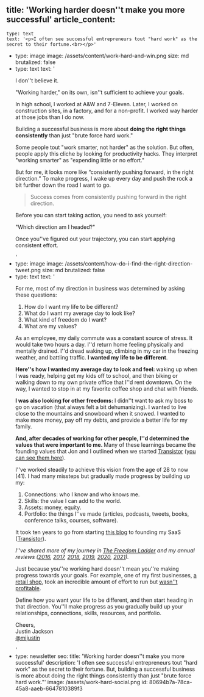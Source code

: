title: 'Working harder doesn''t make you more successful'
article_content:
  -
    type: text
    text: '<p>I often see successful entrepreneurs tout "hard work" as the secret to their fortune.<br></p>'
  -
    type: image
    image: /assets/content/work-hard-and-win.png
    size: md
    brutalized: false
  -
    type: text
    text: '<p>I don''t believe it.</p><p>"Working harder," on its own, isn''t sufficient to achieve your goals.</p><p>In high school, I worked at A&amp;W and 7-Eleven. Later, I worked on construction sites, in a factory, and for a non-profit. I worked way harder at those jobs than I do now.</p><p>Building a successful business is more about <strong>doing the right things consistently</strong> than just "brute force hard work."</p><p>Some people tout "work smarter, not harder" as the solution. But often, people apply this cliche by looking for productivity hacks. They interpret "working smarter" as "expending little or no effort."</p><p>But for me, it looks more like “consistently pushing forward, in the right direction.” To make progress, I wake up every day and push the rock a bit further down the road I want to go.</p><blockquote><p>Success comes from consistently pushing forward in the right direction.</p></blockquote><p>Before you can start taking action, you need to ask yourself:</p><p>"Which direction am I headed?"</p><p>Once you''ve figured out your trajectory, you can start applying consistent effort.</p>'
  -
    type: image
    image: /assets/content/how-do-i-find-the-right-direction-tweet.png
    size: md
    brutalized: false
  -
    type: text
    text: '<p>For me, most of my direction in business was determined by asking these questions:</p><ol><li>How do I want my life to be different?</li><li>What do I want my average day to look like?</li><li>What kind of freedom do I want?</li><li>What are my values?</li></ol><p>As an employee, my daily commute was a constant source of stress. It would take two hours a day. I''d return home feeling physically and mentally drained. I''d dread waking up, climbing in my car in the freezing weather, and battling traffic. <strong>I wanted my life to be different</strong>.</p><p><strong>Here''s how I wanted my average day to look and feel: </strong>waking up when I was ready, helping get my kids off to school, and then biking or walking down to my own private office that I''d rent downtown. On the way, I wanted to stop in at my favorite coffee shop and chat with friends. </p><p><strong>I was also looking for other freedoms: </strong>I didn''t want to ask my boss to go on vacation (that always felt a bit dehumanizing). I wanted to live close to the mountains and snowboard when it snowed. I wanted to make more money, pay off my debts, and provide a better life for my family.</p><p><strong>And, after decades of working for other people, I''d determined the values that were important to me. </strong>Many of these learnings became the founding values that Jon and I outlined when we started <a href="https://transistor.fm/?via=justin">Transistor</a> (<a href="https://github.com/TransistorFM/handbook/blob/master/values.md">you can see them here</a>).</p><p>I''ve worked steadily to achieve this vision from the age of 28 to now (41). I had many missteps but gradually made progress by building up my:</p><ol><li>Connections: who I know and who knows me.</li><li>Skills: the value I can add to the world.</li><li>Assets: money, equity.</li><li>Portfolio: the things I''ve made (articles, podcasts, tweets, books, conference talks, courses, software).</li></ol><p>It took ten years to go from starting <a href="https://justinjackson.ca/articles">this blog</a> to founding my SaaS (<a href="https://transistor.fm/?via=justin">Transistor</a>).</p><p><em>I''ve shared more of my journey in </em><a href="https://justinjackson.ca/freedom"><em>The Freedom Ladder</em></a><em> and my annual reviews (</em><a href="https://justinjackson.ca/2016-review"><em>2016</em></a><em>, </em><a href="https://justinjackson.ca/2017-review"><em>2017</em></a><em>, </em><a href="https://justinjackson.ca/2018-review"><em>2018</em></a><em>, </em><a href="https://justinjackson.ca/2019-review"><em>2019</em></a><em>, </em><a href="https://justinjackson.ca/2020-review"><em>2020</em></a><em>, </em><a href="https://justinjackson.ca/2021-review"><em>2021</em></a><em>).</em></p><p>Just because you''re working hard doesn''t mean you''re making progress towards your goals. For example, one of my first businesses, <a href="https://justinjackson.ca/customer-behavior">a retail shop</a>, took an incredible amount of effort to run but <a href="https://justinjackson.ca/margin">wasn''t profitable</a>.</p><p>Define how you want your life to be different, and then start heading in that direction. You''ll make progress as you gradually build up your relationships, connections, skills, resources, and portfolio.</p><p>Cheers,<br>Justin Jackson<br><a href="https://twitter.com/mijustin">@mijustin</a></p>'
  -
    type: newsletter
seo:
  title: 'Working harder doesn''t make you more successful'
  description: 'I often see successful entrepreneurs tout "hard work" as the secret to their fortune. But, building a successful business is more about doing the right things consistently than just "brute force hard work."'
  image: /assets/work-hard-social.png
id: 80694b7a-78ca-45a8-aaeb-6647810389f3
